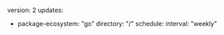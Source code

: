 version: 2
updates:
  - package-ecosystem: "go"
    directory: "/"
    schedule:
      interval: "weekly"